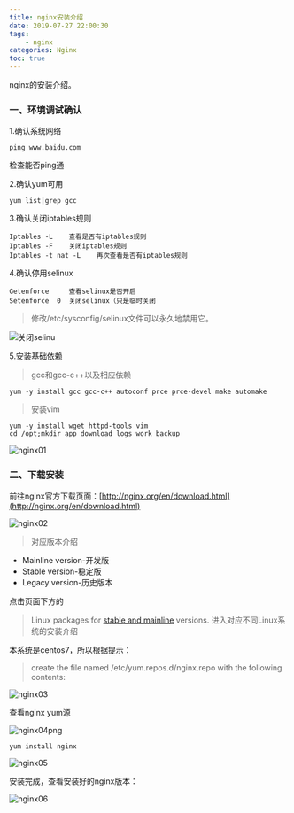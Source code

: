 ```yaml
---
title: nginx安装介绍
date: 2019-07-27 22:00:30
tags:
	- nginx
categories: Nginx
toc: true
---
```


nginx的安装介绍。

<!-- more -->

<h3> 一、环境调试确认 </h3>

1.确认系统网络

```shell
ping www.baidu.com
```

检查能否ping通

2.确认yum可用

```shell
yum list|grep gcc
```

3.确认关闭iptables规则

```shell
Iptables -L    查看是否有iptables规则
Iptables -F    关闭iptables规则
Iptables -t nat -L    再次查看是否有iptables规则
```

4.确认停用selinux

```shell
Getenforce     查看selinux是否开启
Setenforce  0  关闭selinux（只是临时关闭
```

> 修改/etc/sysconfig/selinux文件可以永久地禁用它。

![关闭selinu](关闭selinu.png)

5.安装基础依赖

> gcc和gcc-c++以及相应依赖

```shell
yum -y install gcc gcc-c++ autoconf prce prce-devel make automake
```

> 安装vim

```shell
yum -y install wget httpd-tools vim
cd /opt;mkdir app download logs work backup
```

![nginx01](nginx01.png)

<h3> 二、下载安装 </h3>

前往nginx官方下载页面：[http://nginx.org/en/download.html](http://nginx.org/en/download.html)

![nginx02](nginx02.png)

> 对应版本介绍

- Mainline version-开发版
- Stable version-稳定版
- Legacy version-历史版本

点击页面下方的

> Linux packages for [stable and mainline](http://nginx.org/en/linux_packages.html) versions. 进入对应不同Linux系统的安装介绍

本系统是centos7，所以根据提示：

> create the file named /etc/yum.repos.d/nginx.repo with the following contents:

![nginx03](nginx03.png)

查看nginx yum源

![nginx04png](nginx04png.png)

```shell
yum install nginx
```

![nginx05](nginx05.png)

安装完成，查看安装好的nginx版本：

![nginx06](nginx06.png)

